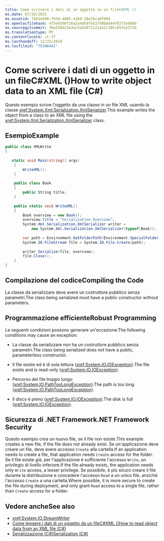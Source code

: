 ```yaml
---
title: Come scrivere i dati di un oggetto in un fileC#XML ()
ms.date: 07/20/2015
ms.assetid: 7681eb98-703d-4005-a369-26a7bca0f894
ms.openlocfilehash: 475e9398f20a2a4db9fb537d0b8d44f0273e980b
ms.sourcegitcommit: 30a558d23e3ac5a52071121a52c305c85fe15726
ms.translationtype: MT
ms.contentlocale: it-IT
ms.lasthandoff: 12/25/2019
ms.locfileid: "75346441"
---
```

# <a name="how-to-write-object-data-to-an-xml-file-c"></a><span data-ttu-id="ef138-102">Come scrivere i dati di un oggetto in un fileC#XML ()</span><span class="sxs-lookup"><span data-stu-id="ef138-102">How to write object data to an XML file (C#)</span></span>
<span data-ttu-id="ef138-103">Questo esempio scrive l'oggetto da una classe in un file XML usando la classe <xref:System.Xml.Serialization.XmlSerializer>.</span><span class="sxs-lookup"><span data-stu-id="ef138-103">This example writes the object from a class to an XML file using the <xref:System.Xml.Serialization.XmlSerializer> class.</span></span>  
  
## <a name="example"></a><span data-ttu-id="ef138-104">Esempio</span><span class="sxs-lookup"><span data-stu-id="ef138-104">Example</span></span>  
  
```csharp  
public class XMLWrite  
{  
  
   static void Main(string[] args)  
    {  
        WriteXML();  
    }  
  
    public class Book  
    {  
        public String title;   
    }  
  
    public static void WriteXML()  
    {  
        Book overview = new Book();  
        overview.title = "Serialization Overview";  
        System.Xml.Serialization.XmlSerializer writer =   
            new System.Xml.Serialization.XmlSerializer(typeof(Book));  
  
        var path = Environment.GetFolderPath(Environment.SpecialFolder.MyDocuments) + "//SerializationOverview.xml";  
        System.IO.FileStream file = System.IO.File.Create(path);  
  
        writer.Serialize(file, overview);  
        file.Close();  
    }  
}  
```  
  
## <a name="compiling-the-code"></a><span data-ttu-id="ef138-105">Compilazione del codice</span><span class="sxs-lookup"><span data-stu-id="ef138-105">Compiling the Code</span></span>  
 <span data-ttu-id="ef138-106">La classe da serializzare deve avere un costruttore pubblico senza parametri.</span><span class="sxs-lookup"><span data-stu-id="ef138-106">The class being serialized must have a public constructor without parameters.</span></span>  
  
## <a name="robust-programming"></a><span data-ttu-id="ef138-107">Programmazione efficiente</span><span class="sxs-lookup"><span data-stu-id="ef138-107">Robust Programming</span></span>  
 <span data-ttu-id="ef138-108">Le seguenti condizioni possono generare un'eccezione:</span><span class="sxs-lookup"><span data-stu-id="ef138-108">The following conditions may cause an exception:</span></span>  
  
- <span data-ttu-id="ef138-109">La classe da serializzare non ha un costruttore pubblico senza parametri.</span><span class="sxs-lookup"><span data-stu-id="ef138-109">The class being serialized does not have a public, parameterless constructor.</span></span>  
  
- <span data-ttu-id="ef138-110">Il file esiste ed è di sola lettura (<xref:System.IO.IOException>).</span><span class="sxs-lookup"><span data-stu-id="ef138-110">The file exists and is read-only (<xref:System.IO.IOException>).</span></span>  
  
- <span data-ttu-id="ef138-111">Percorso del file troppo lungo (<xref:System.IO.PathTooLongException>).</span><span class="sxs-lookup"><span data-stu-id="ef138-111">The path is too long (<xref:System.IO.PathTooLongException>).</span></span>  
  
- <span data-ttu-id="ef138-112">Il disco è pieno (<xref:System.IO.IOException>).</span><span class="sxs-lookup"><span data-stu-id="ef138-112">The disk is full (<xref:System.IO.IOException>).</span></span>  
  
## <a name="net-framework-security"></a><span data-ttu-id="ef138-113">Sicurezza di .NET Framework</span><span class="sxs-lookup"><span data-stu-id="ef138-113">.NET Framework Security</span></span>  
 <span data-ttu-id="ef138-114">Questo esempio crea un nuovo file, se il file non esiste.</span><span class="sxs-lookup"><span data-stu-id="ef138-114">This example creates a new file, if the file does not already exist.</span></span> <span data-ttu-id="ef138-115">Se un'applicazione deve creare un file, deve avere accesso `Create` alla cartella.</span><span class="sxs-lookup"><span data-stu-id="ef138-115">If an application needs to create a file, that application needs `Create` access for the folder.</span></span> <span data-ttu-id="ef138-116">Se il file esiste già, per l'applicazione è sufficiente l'accesso `Write`, un privilegio di livello inferiore.</span><span class="sxs-lookup"><span data-stu-id="ef138-116">If the file already exists, the application needs only `Write` access, a lesser privilege.</span></span> <span data-ttu-id="ef138-117">Se possibile, è più sicuro creare il file durante la distribuzione e concedere l'accesso `Read` a un unico file, anziché l'accesso `Create` a una cartella.</span><span class="sxs-lookup"><span data-stu-id="ef138-117">Where possible, it is more secure to create the file during deployment, and only grant `Read` access to a single file, rather than `Create` access for a folder.</span></span>  
  
## <a name="see-also"></a><span data-ttu-id="ef138-118">Vedere anche</span><span class="sxs-lookup"><span data-stu-id="ef138-118">See also</span></span>

- <xref:System.IO.StreamWriter>
- [<span data-ttu-id="ef138-119">Come leggere i dati di un oggetto da un fileC#XML ()</span><span class="sxs-lookup"><span data-stu-id="ef138-119">How to read object data from an XML file (C#)</span></span>](./how-to-read-object-data-from-an-xml-file.md)
- [<span data-ttu-id="ef138-120">Serializzazione (C#)</span><span class="sxs-lookup"><span data-stu-id="ef138-120">Serialization (C#)</span></span>](./index.md)
